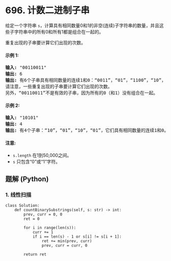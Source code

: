 # 696. 计数二进制子串
给定一个字符串 ```s```，计算具有相同数量0和1的非空(连续)子字符串的数量，并且这些子字符串中的所有0和所有1都是组合在一起的。

重复出现的子串要计算它们出现的次数。

#### 示例 1:
<pre>
<strong>输入:</strong> "00110011"
<strong>输出:</strong> 6
<strong>输出:</strong> 有6个子串具有相同数量的连续1和0：“0011”，“01”，“1100”，“10”，“0011” 和 “01”。
请注意，一些重复出现的子串要计算它们出现的次数。
另外，“00110011”不是有效的子串，因为所有的0（和1）没有组合在一起。
</pre>

#### 示例 2:
<pre>
<strong>输入:</strong> "10101"
<strong>输出:</strong> 4
<strong>输出:</strong> 有4个子串：“10”，“01”，“10”，“01”，它们具有相同数量的连续1和0。
</pre>

#### 注意:
* ```s.length``` 在1到50,000之间。
* ```s``` 只包含“0”或“1”字符。

## 题解 (Python)

### 1. 线性扫描
```Python3
class Solution:
    def countBinarySubstrings(self, s: str) -> int:
        prev, curr = 0, 0
        ret = 0

        for i in range(len(s)):
            curr += 1
            if i == len(s) - 1 or s[i] != s[i + 1]:
                ret += min(prev, curr)
                prev, curr = curr, 0

        return ret
```
